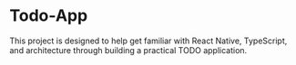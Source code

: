 # Todo-App
This project is designed to help get familiar with React Native, TypeScript, and architecture through building a practical TODO application.

